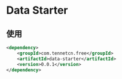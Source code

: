 # Data Starter

## 使用
```xml
<dependency>
    <groupId>com.tennetcn.free</groupId>
    <artifactId>data-starter</artifactId>
    <version>0.0.1</version>
</dependency>
```
